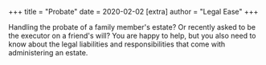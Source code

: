 +++
title = "Probate"
date = 2020-02-02
[extra]
author = "Legal Ease"
+++

Handling the probate of a family member's estate? Or recently asked to be the executor on a friend's will? You are happy to help, but you also need to know about the legal liabilities and responsibilities that come with administering an estate.
